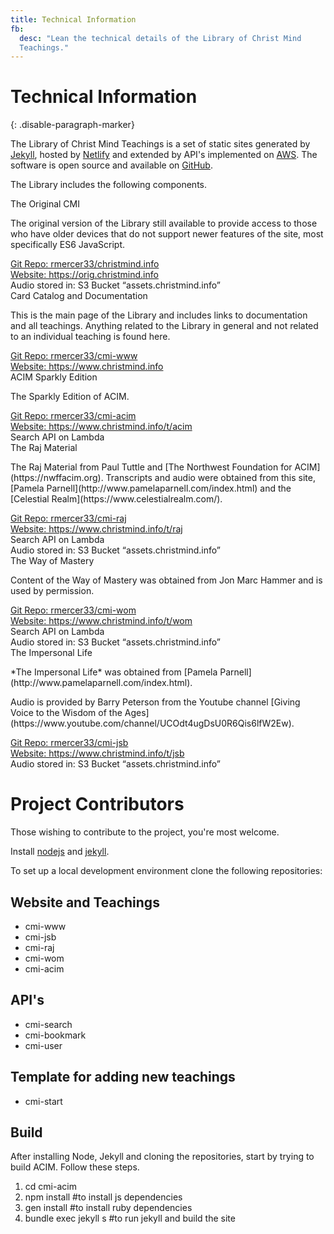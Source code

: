 ```yaml
---
title: Technical Information
fb:
  desc: "Lean the technical details of the Library of Christ Mind
  Teachings."
---
```


# Technical Information
{: .disable-paragraph-marker}

The Library of Christ Mind Teachings is a set of static sites generated by [Jekyll](https://jekyllrb.com/), hosted by [Netlify](app.netlify.com) and extended by API's implemented on [AWS](https://aws.amazon.com/). The software is open source and available on [GitHub](https://github.com/rmercer33).

The Library includes the following components.

<div class="ui items">
  <div class="item">
    <div class="content">
      <div class="header">The Original CMI</div>
      <div class="description">
        <p>
          The original version of the Library still available to provide
          access to those who have older devices that do not support
          newer features of the site, most specifically ES6 JavaScript.
        </p>
        <div class="ui list">
          <div class="item">
            <i class="github square icon"></i>
            <div class="content">
              <a href="https://github.com/rmercer33/christmind.info">
                Git Repo: rmercer33/christmind.info
              </a>
            </div>
          </div>
          <div class="item">
            <i class="linkify icon"></i>
            <div class="content">
              <a href="https://orig.christmind.info">
                Website: https://orig.christmind.info
              </a>
            </div>
          </div>
          <div class="item">
            <i class="aws icon"></i>
            <div class="content">
              Audio stored in: S3 Bucket &ldquo;assets.christmind.info&rdquo;
            </div>
          </div>
        </div>
      </div>
    </div>
  </div>
  <div class="item">
    <div class="content">
      <div class="header">Card Catalog and Documentation</div>
      <div class="description">
        <p>
          This is the main page of the Library and includes links to
          documentation and all teachings. Anything related to the
          Library in general and not related to an individual teaching
          is found here.
        </p>
        <div class="ui list">
          <div class="item">
            <i class="github square icon"></i>
            <div class="content">
              <a href="https://github.com/rmercer33/cmi-www">
                Git Repo: rmercer33/cmi-www
              </a>
            </div>
          </div>
          <div class="item">
            <i class="linkify icon"></i>
            <div class="content">
              <a href="https://www.christmind.info">
                Website: https://www.christmind.info
              </a>
            </div>
          </div>
        </div>
      </div>
    </div>
  </div>
  <div class="item">
    <div class="content">
      <div class="header">ACIM Sparkly Edition</div>
      <div class="description">
        <p>
          The Sparkly Edition of ACIM.
        </p>
        <div class="ui list">
          <div class="item">
            <i class="github square icon"></i>
            <div class="content">
              <a href="https://github.com/rmercer33/cmi-acim">
                Git Repo: rmercer33/cmi-acim
              </a>
            </div>
          </div>
          <div class="item">
            <i class="linkify icon"></i>
            <div class="content">
              <a href="https://www.christmind.info/t/acim">
                Website: https://www.christmind.info/t/acim
              </a>
            </div>
          </div>
          <div class="item">
            <i class="search icon"></i>
            <div class="content">
              Search API on <i class="aws icon"></i> Lambda
            </div>
          </div>
        </div>
      </div>
    </div>
  </div>
  <div class="item">
    <div class="content">
      <div class="header">The Raj Material</div>
      <div class="description">
        <p markdown="1">
          The Raj Material from Paul Tuttle and [The Northwest
          Foundation for ACIM](https://nwffacim.org). Transcripts and
          audio were obtained from this site, [Pamela
          Parnell](http://www.pamelaparnell.com/index.html) and the
          [Celestial Realm](https://www.celestialrealm.com/).
        </p>
        <div class="ui list">
          <div class="item">
            <i class="github square icon"></i>
            <div class="content">
              <a href="https://github.com/rmercer33/cmi-raj">
                Git Repo: rmercer33/cmi-raj
              </a>
            </div>
          </div>
          <div class="item">
            <i class="linkify icon"></i>
            <div class="content">
              <a href="https://www.christmind.info/t/raj">
                Website: https://www.christmind.info/t/raj
              </a>
            </div>
          </div>
          <div class="item">
            <i class="search icon"></i>
            <div class="content">
              Search API on <i class="aws icon"></i> Lambda
            </div>
          </div>
          <div class="item">
            <i class="aws icon"></i>
            <div class="content">
              Audio stored in: S3 Bucket &ldquo;assets.christmind.info&rdquo;
            </div>
          </div>
        </div>
      </div>
    </div>
  </div>
  <div class="item">
    <div class="content">
      <div class="header">The Way of Mastery</div>
      <div class="description">
        <p>
          Content of the Way of Mastery was obtained from Jon Marc
          Hammer and is used by permission.
        </p>
        <div class="ui list">
          <div class="item">
            <i class="github square icon"></i>
            <div class="content">
              <a href="https://github.com/rmercer33/cmi-wom">
                Git Repo: rmercer33/cmi-wom
              </a>
            </div>
          </div>
          <div class="item">
            <i class="linkify icon"></i>
            <div class="content">
              <a href="https://www.christmind.info/t/wom">
                Website: https://www.christmind.info/t/wom
              </a>
            </div>
          </div>
          <div class="item">
            <i class="search icon"></i>
            <div class="content">
              Search API on <i class="aws icon"></i> Lambda
            </div>
          </div>
          <div class="item">
            <i class="aws icon"></i>
            <div class="content">
              Audio stored in: S3 Bucket &ldquo;assets.christmind.info&rdquo;
            </div>
          </div>
        </div>
      </div>
    </div>
  </div>
  <div class="item">
    <div class="content">
      <div class="header">The Impersonal Life</div>
      <div class="description">
        <p markdown="1">
          *The Impersonal Life* was obtained from [Pamela
          Parnell](http://www.pamelaparnell.com/index.html).
        </p>
        <p markdown="1">
          Audio is provided by Barry Peterson from the Youtube channel
          [Giving Voice to the Wisdom of the
          Ages](https://www.youtube.com/channel/UCOdt4ugDsU0R6Qis6lfW2Ew).
        </p>
        <div class="ui list">
          <div class="item">
            <i class="github square icon"></i>
            <div class="content">
              <a href="https://github.com/rmercer33/cmi-jsb">
                Git Repo: rmercer33/cmi-jsb
              </a>
            </div>
          </div>
          <div class="item">
            <i class="linkify icon"></i>
            <div class="content">
              <a href="https://www.christmind.info/t/jsb">
                Website: https://www.christmind.info/t/jsb
              </a>
            </div>
          </div>
          <div class="item">
            <i class="aws icon"></i>
            <div class="content">
              Audio stored in: S3 Bucket &ldquo;assets.christmind.info&rdquo;
            </div>
          </div>
        </div>
      </div>
    </div>
  </div>
</div>

# Project Contributors

Those wishing to contribute to the project, you're most welcome.

Install [nodejs](https://nodejs.org/en/) and [jekyll](https://jekyllrb.com/).

To set up a local development environment clone the following
repositories: 

## Website and Teachings

* cmi-www
* cmi-jsb
* cmi-raj
* cmi-wom
* cmi-acim

## API's

* cmi-search
* cmi-bookmark
* cmi-user

## Template for adding new teachings

* cmi-start

## Build

After installing Node, Jekyll and cloning the repositories, start by
trying to build ACIM. Follow these steps.

1.  cd cmi-acim
2.  npm install #to install js dependencies
3.  gen install #to install ruby dependencies
4.  bundle exec jekyll s #to run jekyll and build the site



